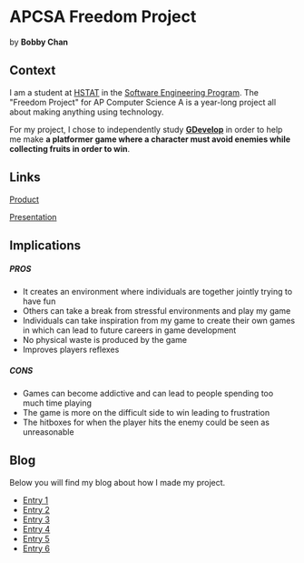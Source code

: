 # APCSA Freedom Project
by **Bobby Chan**

## Context
I am a student at [HSTAT](https://www.hstat.org/) in the [Software Engineering Program](https://hstatsep.github.io/). The "Freedom Project" for AP Computer Science A is a year-long project all about making anything using technology.

For my project, I chose to independently study **[GDevelop](https://gdevelop.io/)** in order to help me make **a platformer game where a character must avoid enemies while collecting fruits in order to win**.

## Links

[Product](https://gd.games/games/d38f1634-5965-42fe-98eb-8109b8e7c6d8)

[Presentation](https://docs.google.com/presentation/d/1NXGK1hCNqgL8OifrMw6qU4KLLWvWeY1lRx9OEqugvx8/edit?slide=id.g359f7e38fce_0_37830#slide=id.g359f7e38fce_0_37830)

## Implications

##### PROS
* It creates an environment where individuals are together jointly trying to have fun
* Others can take a break from stressful environments and play my game
* Individuals can take inspiration from my game to create their own games in which can lead to future careers in game development
* No physical waste is produced by the game
* Improves players reflexes
  
##### CONS
* Games can become addictive and can lead to people spending too much time playing
* The game is more on the difficult side to win leading to frustration
* The hitboxes for when the player hits the enemy could be seen as unreasonable


## Blog
Below you will find my blog about how I made my project.

* [Entry 1](blog/entry01.md)
* [Entry 2](blog/entry02.md)
* [Entry 3](blog/entry03.md)
* [Entry 4](blog/entry04.md)
* [Entry 5](blog/entry05.md)
* [Entry 6](blog/entry06.md)


